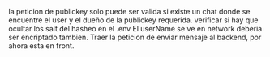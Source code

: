 la peticion de publickey solo puede ser valida si existe un chat donde se encuentre el user y el dueño de la publickey requerida.
verificar si hay que ocultar los salt del hasheo en el .env
El userName se ve en network deberia ser encriptado tambien.
Traer la peticion de enviar mensaje al backend, por ahora esta en front.